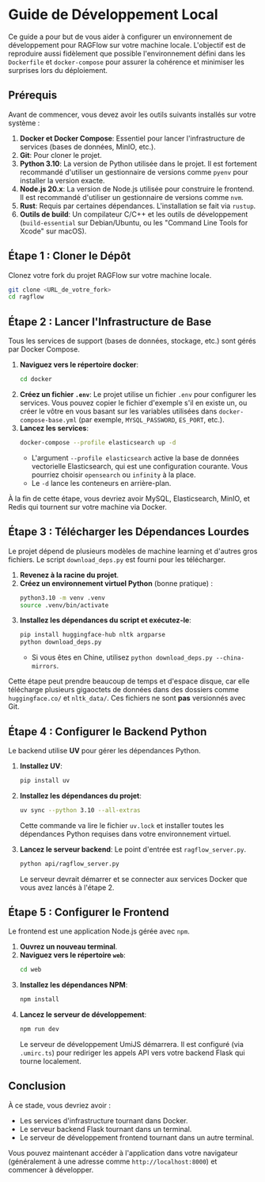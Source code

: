 # Guide de Développement Local

Ce guide a pour but de vous aider à configurer un environnement de développement pour RAGFlow sur votre machine locale. L'objectif est de reproduire aussi fidèlement que possible l'environnement défini dans les `Dockerfile` et `docker-compose` pour assurer la cohérence et minimiser les surprises lors du déploiement.

## Prérequis

Avant de commencer, vous devez avoir les outils suivants installés sur votre système :
1.  **Docker et Docker Compose**: Essentiel pour lancer l'infrastructure de services (bases de données, MinIO, etc.).
2.  **Git**: Pour cloner le projet.
3.  **Python 3.10**: La version de Python utilisée dans le projet. Il est fortement recommandé d'utiliser un gestionnaire de versions comme `pyenv` pour installer la version exacte.
4.  **Node.js 20.x**: La version de Node.js utilisée pour construire le frontend. Il est recommandé d'utiliser un gestionnaire de versions comme `nvm`.
5.  **Rust**: Requis par certaines dépendances. L'installation se fait via `rustup`.
6.  **Outils de build**: Un compilateur C/C++ et les outils de développement (`build-essential` sur Debian/Ubuntu, ou les "Command Line Tools for Xcode" sur macOS).

## Étape 1 : Cloner le Dépôt

Clonez votre fork du projet RAGFlow sur votre machine locale.
```bash
git clone <URL_de_votre_fork>
cd ragflow
```

## Étape 2 : Lancer l'Infrastructure de Base

Tous les services de support (bases de données, stockage, etc.) sont gérés par Docker Compose.
1.  **Naviguez vers le répertoire docker**:
    ```bash
    cd docker
    ```
2.  **Créez un fichier `.env`**: Le projet utilise un fichier `.env` pour configurer les services. Vous pouvez copier le fichier d'exemple s'il en existe un, ou créer le vôtre en vous basant sur les variables utilisées dans `docker-compose-base.yml` (par exemple, `MYSQL_PASSWORD`, `ES_PORT`, etc.).
3.  **Lancez les services**:
    ```bash
    docker-compose --profile elasticsearch up -d
    ```
    - L'argument `--profile elasticsearch` active la base de données vectorielle Elasticsearch, qui est une configuration courante. Vous pourriez choisir `opensearch` ou `infinity` à la place.
    - Le `-d` lance les conteneurs en arrière-plan.

À la fin de cette étape, vous devriez avoir MySQL, Elasticsearch, MinIO, et Redis qui tournent sur votre machine via Docker.

## Étape 3 : Télécharger les Dépendances Lourdes

Le projet dépend de plusieurs modèles de machine learning et d'autres gros fichiers. Le script `download_deps.py` est fourni pour les télécharger.

1.  **Revenez à la racine du projet**.
2.  **Créez un environnement virtuel Python** (bonne pratique) :
    ```bash
    python3.10 -m venv .venv
    source .venv/bin/activate
    ```
3.  **Installez les dépendances du script et exécutez-le**:
    ```bash
    pip install huggingface-hub nltk argparse
    python download_deps.py
    ```
    - Si vous êtes en Chine, utilisez `python download_deps.py --china-mirrors`.

Cette étape peut prendre beaucoup de temps et d'espace disque, car elle télécharge plusieurs gigaoctets de données dans des dossiers comme `huggingface.co/` et `nltk_data/`. Ces fichiers ne sont **pas** versionnés avec Git.

## Étape 4 : Configurer le Backend Python

Le backend utilise **UV** pour gérer les dépendances Python.

1.  **Installez UV**:
    ```bash
    pip install uv
    ```
2.  **Installez les dépendances du projet**:
    ```bash
    uv sync --python 3.10 --all-extras
    ```
    Cette commande va lire le fichier `uv.lock` et installer toutes les dépendances Python requises dans votre environnement virtuel.

3.  **Lancez le serveur backend**:
    Le point d'entrée est `ragflow_server.py`.
    ```bash
    python api/ragflow_server.py
    ```
    Le serveur devrait démarrer et se connecter aux services Docker que vous avez lancés à l'étape 2.

## Étape 5 : Configurer le Frontend

Le frontend est une application Node.js gérée avec `npm`.

1.  **Ouvrez un nouveau terminal**.
2.  **Naviguez vers le répertoire `web`**:
    ```bash
    cd web
    ```
3.  **Installez les dépendances NPM**:
    ```bash
    npm install
    ```
4.  **Lancez le serveur de développement**:
    ```bash
    npm run dev
    ```
    Le serveur de développement UmiJS démarrera. Il est configuré (via `.umirc.ts`) pour rediriger les appels API vers votre backend Flask qui tourne localement.

## Conclusion

À ce stade, vous devriez avoir :
- Les services d'infrastructure tournant dans Docker.
- Le serveur backend Flask tournant dans un terminal.
- Le serveur de développement frontend tournant dans un autre terminal.

Vous pouvez maintenant accéder à l'application dans votre navigateur (généralement à une adresse comme `http://localhost:8000`) et commencer à développer. 